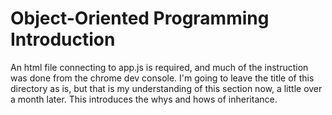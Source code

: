 # Object-Oriented Programming Introduction
An html file connecting to app.js is required, and much of the instruction was done from the chrome dev console. I'm going to leave the title of this directory as is, but that is my understanding of this section now, a little over a month later. This introduces the whys and hows of inheritance.